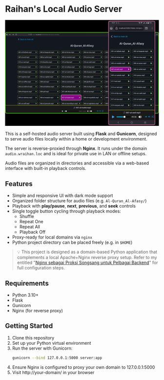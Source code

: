 # Raihan's Local Audio Server

![Tangkap Layar](desktop-and-mobile-view.jpg)

This is a self-hosted audio server built using **Flask** and **Gunicorn**, designed to serve audio files locally within a home or development environment.

The server is reverse-proxied through **Nginx**. It runs under the domain `audio.wraihan.loc` and is ideal for private use in LAN or offline setups.

Audio files are organized in directories and accessible via a web-based interface with built-in playback controls.

## Features

- Simple and responsive UI with dark mode support
- Organized folder structure for audio files (e.g. `Al-Quran_Al-Afasy/`)
- Playback with **play/pause**, **next**, **previous**, and **seek** controls
- Single toggle button cycling through playback modes:
  - Shuffle
  - Repeat One
  - Repeat All
  - Playback Off
- Proxy-ready for local domains via `nginx`
- Python project directory can be placed freely (e.g. in `$HOME`)

> 💡 This project is designed as a domain-based Python application that complements a local Apache+Nginx reverse proxy setup. Refer to my entitled "[Nginx sebagai Proksi Songsang untuk Pelbagai Backend](https://wraihan.com/posts/nginx-proksi-songsang-pelbagai-backend/)" for full configuration steps.

## Requirements

- Python 3.10+
- Flask
- Gunicorn
- Nginx (for reverse proxy)

## Getting Started

1. Clone this repository
1. Set up your Python virtual environment
1. Run the server with Gunicorn:
   ```bash
   gunicorn --bind 127.0.0.1:5000 server:app
   ```
1. Ensure Nginx is configured to proxy your own domain to 127.0.0.1:5000
1. Visit http://your-domain/ in your browser

